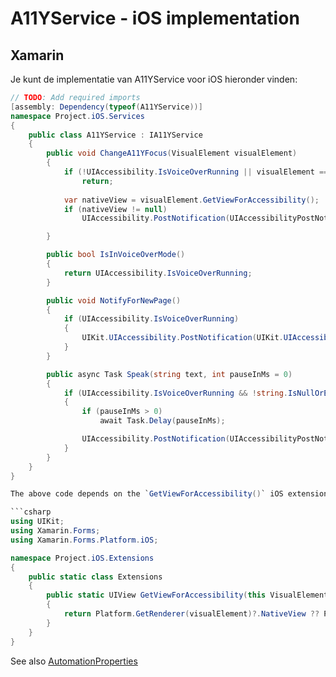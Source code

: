 # A11YService - iOS implementation

## Xamarin

Je kunt de implementatie van A11YService voor iOS hieronder vinden:

```csharp
// TODO: Add required imports
[assembly: Dependency(typeof(A11YService))]
namespace Project.iOS.Services
{
    public class A11YService : IA11YService
    {
        public void ChangeA11YFocus(VisualElement visualElement)
        {
            if (!UIAccessibility.IsVoiceOverRunning || visualElement == null)
                return;
            
            var nativeView = visualElement.GetViewForAccessibility();
            if (nativeView != null)
                UIAccessibility.PostNotification(UIAccessibilityPostNotification.LayoutChanged, nativeView);

        }

        public bool IsInVoiceOverMode()
        {
            return UIAccessibility.IsVoiceOverRunning;
        }

        public void NotifyForNewPage()
        {
            if (UIAccessibility.IsVoiceOverRunning)
            {
                UIKit.UIAccessibility.PostNotification(UIKit.UIAccessibilityPostNotification.ScreenChanged, null);
            }
        }

        public async Task Speak(string text, int pauseInMs = 0)
        {
            if (UIAccessibility.IsVoiceOverRunning && !string.IsNullOrEmpty(text))
            {
                if (pauseInMs > 0)
                    await Task.Delay(pauseInMs);

                UIAccessibility.PostNotification(UIAccessibilityPostNotification.Announcement, Foundation.NSObject.FromObject(text.StripHtml()));
            }
        }
    }
}

The above code depends on the `GetViewForAccessibility()` iOS extension on `Xamarin.Forms.VisualElement`:

```csharp
using UIKit;
using Xamarin.Forms;
using Xamarin.Forms.Platform.iOS;

namespace Project.iOS.Extensions
{
    public static class Extensions
    {
        public static UIView GetViewForAccessibility(this VisualElement visualElement)
        {
            return Platform.GetRenderer(visualElement)?.NativeView ?? Platform.CreateRenderer(visualElement)?.NativeView;
        }
    }
}
```

See also [AutomationProperties](https://docs.microsoft.com/en-us/xamarin/xamarin-forms/app-fundamentals/accessibility/automation-properties)
